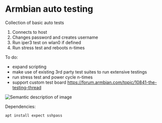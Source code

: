 # Armbian auto testing

Collection of basic auto tests

1. Connects to host
2. Changes password and creates username
3. Run iper3 test on wlan0 if defined
4. Run stress test and reboots n-times

To do:

- expand scripting
- make use of existing 3rd party test suites to run extensive testings
- run stress test and power cycle n-times
- support custom test board https://forum.armbian.com/topic/10841-the-testing-thread

![Semantic description of image](https://forum.armbian.com/uploads/monthly_2019_09/IMG_0031.thumb.JPG.25382da99ba09c22c27cf8d274141b8b.JPG "Image Title")

Dependencies:

	apt install expect sshpass
